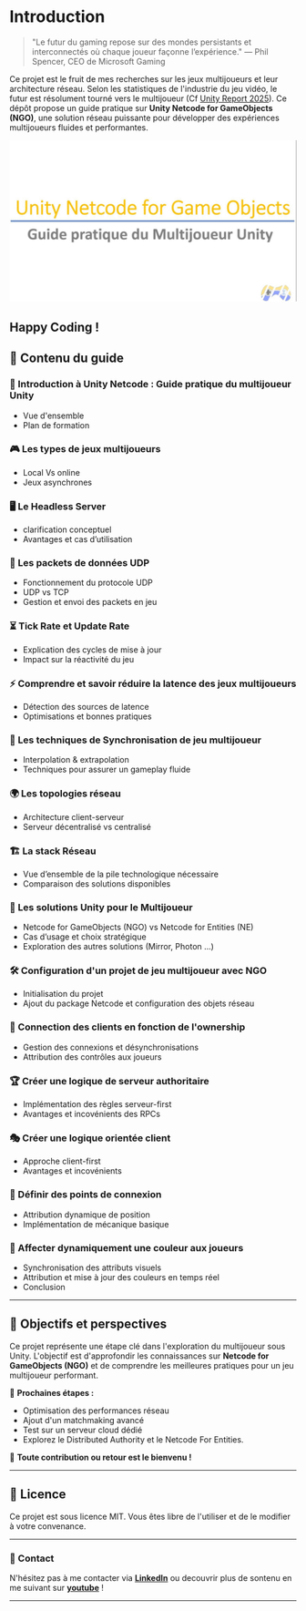 # Introduction 

> "Le futur du gaming repose sur des mondes persistants et interconnectés où chaque joueur façonne l’expérience."
> — Phil Spencer, CEO de Microsoft Gaming

Ce projet est le fruit de mes recherches sur les jeux multijoueurs et leur architecture réseau. Selon les statistiques de l'industrie du jeu vidéo, le futur est résolument tourné vers le multijoueur (Cf [Unity Report 2025](https://unity.com/fr/resources/gaming-report)). Ce dépôt propose un guide pratique sur **Unity Netcode for GameObjects (NGO)**, une solution réseau puissante pour développer des expériences multijoueurs fluides et performantes.

  
[![Youtube Tutorial](./Intro.jpg)](https://www.youtube.com/playlist?list=PLyTvE7Ma2a9_uQdv_8oTLA2GJIm1CcWSL)  


Happy Coding ! <br>
---

## 📌 Contenu du guide

### 🔹 Introduction à Unity Netcode : Guide pratique du multijoueur Unity
- Vue d'ensemble 
- Plan de formation

### 🎮 Les types de jeux multijoueurs
- Local Vs online
- Jeux asynchrones

### 🖥️ Le Headless Server
- clarification conceptuel
- Avantages et cas d’utilisation

### 📡 Les packets de données UDP
- Fonctionnement du protocole UDP
- UDP vs TCP
- Gestion et envoi des packets en jeu

### ⏳ Tick Rate et Update Rate
- Explication des cycles de mise à jour
- Impact sur la réactivité du jeu

### ⚡ Comprendre et savoir réduire la latence des jeux multijoueurs
- Détection des sources de latence
- Optimisations et bonnes pratiques

### 🔄 Les techniques de Synchronisation de jeu multijoueur
- Interpolation & extrapolation
- Techniques pour assurer un gameplay fluide

### 🌍 Les topologies réseau
- Architecture client-serveur
- Serveur décentralisé vs centralisé

### 🏗️ La stack Réseau
- Vue d’ensemble de la pile technologique nécessaire
- Comparaison des solutions disponibles

### 🎯 Les solutions Unity pour le Multijoueur
- Netcode for GameObjects (NGO) vs Netcode for Entities (NE)
- Cas d’usage et choix stratégique
- Exploration des autres solutions (Mirror, Photon ...)

### 🛠️ Configuration d'un projet de jeu multijoueur avec NGO
- Initialisation du projet
- Ajout du package Netcode et configuration des objets réseau

### 🔗 Connection des clients en fonction de l'ownership
- Gestion des connexions et désynchronisations
- Attribution des contrôles aux joueurs

### 🏆 Créer une logique de serveur authoritaire
- Implémentation des règles serveur-first
- Avantages et incovénients des RPCs

### 🎭 Créer une logique orientée client
- Approche client-first
- Avantages et incovénients

### 📍 Définir des points de connexion
- Attribution dynamique de position
- Implémentation de mécanique basique

### 🎨 Affecter dynamiquement une couleur aux joueurs
- Synchronisation des attributs visuels
- Attribution et mise à jour des couleurs en temps réel
- Conclusion

---

## 🚀 Objectifs et perspectives
Ce projet représente une étape clé dans l'exploration du multijoueur sous Unity. L'objectif est d'approfondir les connaissances sur **Netcode for GameObjects (NGO)** et de comprendre les meilleures pratiques pour un jeu multijoueur performant.

📌 **Prochaines étapes :** 
- Optimisation des performances réseau
- Ajout d'un matchmaking avancé
- Test sur un serveur cloud dédié
- Explorez le Distributed Authority et le Netcode For Entities.

📢 **Toute contribution ou retour est le bienvenu !**

---

## 📜 Licence
Ce projet est sous licence MIT. Vous êtes libre de l'utiliser et de le modifier à votre convenance.

---

### 📩 Contact
N'hésitez pas à me contacter via **[LinkedIn](https://www.linkedin.com/in/patrice-de-souza-6b5534114/)** ou decouvrir plus de sontenu en me suivant sur **[youtube](https://www.youtube.com/@KairosGame-cg7bb?sub_confirmation=1)** !

---
